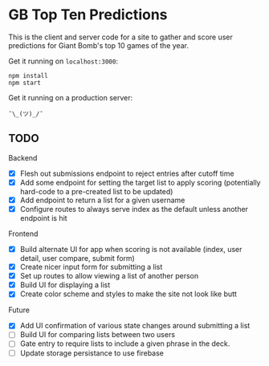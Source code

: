 GB Top Ten Predictions
===========

This is the client and server code for a site to gather and score user predictions for Giant Bomb's top 10 games of the year.

Get it running on `localhost:3000`:

```
npm install
npm start
```

Get it running on a production server:

```
¯\_(ツ)_/¯
```

TODO
----

Backend

- [x] Flesh out submissions endpoint to reject entries after cutoff time
- [x] Add some endpoint for setting the target list to apply scoring (potentially hard-code to a pre-created list to be updated)
- [x] Add endpoint to return a list for a given username
- [x] Configure routes to always serve index as the default unless another endpoint is hit

Frontend

- [x] Build alternate UI for app when scoring is not available (index, user detail, user compare, submit form)
- [x] Create nicer input form for submitting a list
- [x] Set up routes to allow viewing a list of another person
- [x] Build UI for displaying a list
- [x] Create color scheme and styles to make the site not look like butt

Future

- [x] Add UI confirmation of various state changes around submitting a list
- [ ] Build UI for comparing lists between two users
- [ ] Gate entry to require lists to include a given phrase in the deck.
- [ ] Update storage persistance to use firebase
